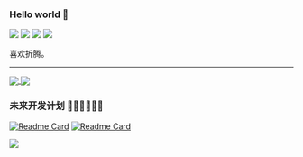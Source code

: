 ### Hello world 👋

![](https://img.shields.io/badge/-Laravel-29beb0?style=flat-square&logo=laravel&labelColor=ffffff&color=red)
![](https://img.shields.io/badge/-Vue.js-29beb0?style=flat-square&logo=vue.js&labelColor=ffffff&color=4FC08D)
![](https://img.shields.io/badge/-TypeScript-e5cd0c?style=flat-square&logo=TypeScript&labelColor=f7df1e&logoColor=000)
![](https://img.shields.io/badge/-SWIFT-333.svg?logo=swift&style=flat-square)



喜欢折腾。

***

<a href="https://github.com/anuraghazra/github-readme-stats">
  <img align="center" src="https://github-readme-stats.vercel.app/api?username=fanly&count_private=true&show_icons=true&hide=contribs,prs&theme=vue" />
</a>
<a href="https://github.com/anuraghazra/github-readme-stats">
  <img align="center" src="https://github-readme-stats.vercel.app/api/top-langs/?username=fanly&hide=html&layout=compact" />
</a>


### 未来开发计划 🏳️‍🌈🏳️‍🌈🏳️‍🌈
  
[![Readme Card](https://github-readme-stats.vercel.app/api/pin/?username=fanly&repo=fanlymenu&show_icons=true&theme=prussian)](https://github.com/fanly/fanlymenu)
[![Readme Card](https://github-readme-stats.vercel.app/api/pin/?username=fanly&repo=laravel-awesome&show_icons=true&theme=calm)](https://github.com/fanly/laravel-awesome)
  

![](https://github-profile-trophy.vercel.app/?username=fanly&theme=flat&column=7&margin-w=10)
